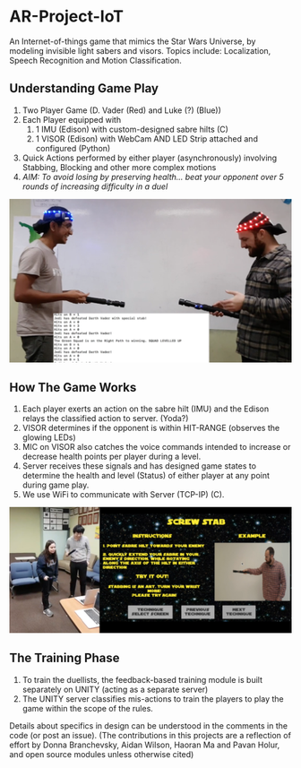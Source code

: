# AR-Project-IoT
An Internet-of-things game that mimics the Star Wars Universe, by modeling invisible light sabers and visors. Topics include: Localization, Speech Recognition and Motion Classification.

## Understanding Game Play
1. Two Player Game (D. Vader (Red) and Luke (?) (Blue))
2. Each Player equipped with 
    1. 1 IMU (Edison) with custom-designed sabre hilts (C)
    2. 1 VISOR (Edison) with WebCam AND LED Strip attached and configured (Python)
3. Quick Actions performed by either player (asynchronously) involving Stabbing, Blocking and other more complex motions
4. *AIM: To avoid losing by preserving health... beat your opponent over 5 rounds of increasing difficulty in a duel*

![](https://github.com/pholur/AR-Project-IoT/blob/master/Images/GamePlayScreenShot.png)

## How The Game Works
1. Each player exerts an action on the sabre hilt (IMU) and the Edison relays the classified action to server. (Yoda?)
2. VISOR determines if the opponent is within HIT-RANGE (observes the glowing LEDs)
3. MIC on VISOR also catches the voice commands intended to increase or decrease health points per player during a level.
4. Server receives these signals and has designed game states to determine the health and level (Status) of either player at any point during game play.
5. We use WiFi to communicate with Server (TCP-IP) (C).

![](https://github.com/pholur/AR-Project-IoT/blob/master/Images/TrainingScreenShot.png)

## The Training Phase
1. To train the duellists, the feedback-based training module is built separately on UNITY (acting as a separate server)
2. The UNITY server classifies mis-actions to train the players to play the game within the scope of the rules.

Details about specifics in design can be understood in the comments in the code (or post an issue).
(The contributions in this projects are a reflection of effort by Donna Branchevsky, Aidan Wilson, Haoran Ma and Pavan Holur, and open source modules unless otherwise cited)
